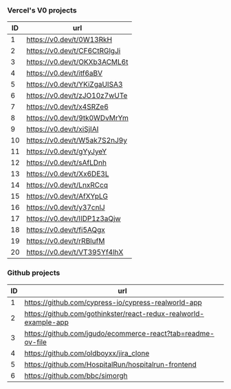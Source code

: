 ### Vercel's V0 projects

| ID   | url                          |
| ---- | ---------------------------- |
| 1    | https://v0.dev/t/0W13RkH     |
| 2    | https://v0.dev/t/CF6CtRGlgJi |
| 3    | https://v0.dev/t/OKXb3ACML6t |
| 4    | https://v0.dev/t/itf6aBV     |
| 5    | https://v0.dev/t/YKiZgaUISA3 |
| 6    | https://v0.dev/t/zJO10z7wUTe |
| 7    | https://v0.dev/t/x4SRZe6     |
| 8    | https://v0.dev/t/9tk0WDvMrYm |
| 9    | https://v0.dev/t/xiSjIAI     |
| 10   | https://v0.dev/t/W5ak7S2nJ9y |
| 11   | https://v0.dev/t/gYyJyeY     |
| 12   | https://v0.dev/t/sAfLDnh     |
| 13   | https://v0.dev/t/Xx6DE3L     |
| 14   | https://v0.dev/t/LnxRCcq     |
| 15   | https://v0.dev/t/AfXYpLG     |
| 16   | https://v0.dev/t/y37cnlJ     |
| 17   | https://v0.dev/t/IIDP1z3aQjw |
| 18   | https://v0.dev/t/fi5AQgx     |
| 19   | https://v0.dev/t/rRBlufM     |
| 20   | https://v0.dev/t/VT395Yf4lhX |


### Github projects

| ID   | url                                                          |
| ---- | ------------------------------------------------------------ |
| 1    | https://github.com/cypress-io/cypress-realworld-app          |
| 2    | https://github.com/gothinkster/react-redux-realworld-example-app |
| 3    | https://github.com/jgudo/ecommerce-react?tab=readme-ov-file  |
| 4    | https://github.com/oldboyxx/jira_clone                       |
| 5    | https://github.com/HospitalRun/hospitalrun-frontend          |
| 6    | https://github.com/bbc/simorgh                               |
